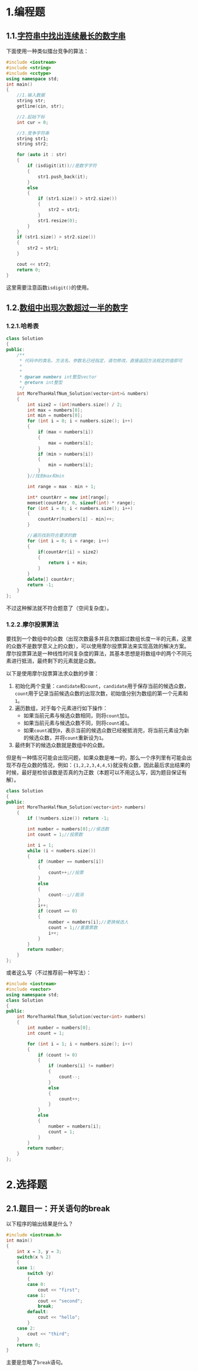 # 1.编程题

## 1.1.[字符串中找出连续最长的数字串](https://www.nowcoder.com/practice/bd891093881d4ddf9e56e7cc8416562d?tpId=182&tqId=34785&ru=/exam/oj)

下面使用一种类似擂台竞争的算法：

```cpp
#include <iostream>
#include <string>
#include <cctype>
using namespace std;
int main()
{
	//1.输入数据
	string str;
	getline(cin, str);

	//2.起始下标
	int cur = 0;

	//3.竞争字符串
	string str1;
	string str2;

	for (auto it : str)
	{
		if (isdigit(it))//是数字字符
		{
			str1.push_back(it);
		}
		else
		{
			if (str1.size() > str2.size())
			{
				str2 = str1;
			}
			str1.resize(0);
		}
	}
	if (str1.size() > str2.size())
	{
		str2 = str1;
	}

	cout << str2;
	return 0;
}
```

这里需要注意函数`isdigit()`的使用。

## 1.2.[数组中出现次数超过一半的数字](https://www.nowcoder.com/practice/e8a1b01a2df14cb2b228b30ee6a92163?tpId=13&tqId=11181&ru=/exam/oj)

### 1.2.1.哈希表

```cpp
class Solution
{
public:
    /**
     * 代码中的类名、方法名、参数名已经指定，请勿修改，直接返回方法规定的值即可
     *
     *
     * @param numbers int整型vector
     * @return int整型
     */
    int MoreThanHalfNum_Solution(vector<int>& numbers)
    {
        int size2 = (int)numbers.size() / 2;
        int max = numbers[0];
        int min = numbers[0];
        for (int i = 0; i < numbers.size(); i++)
        {
            if (max < numbers[i])
            {
                max = numbers[i];
            }
            if (min > numbers[i])
            {
                min = numbers[i];
            }
        }//找到max和min

        int range = max - min + 1;

        int* countArr = new int[range];
        memset(countArr, 0, sizeof(int) * range);
        for (int i = 0; i < numbers.size(); i++)
        {
            countArr[numbers[i] - min]++;
        }

        //遍历找到符合要求的数
        for (int i = 0; i < range; i++)
        {
            if(countArr[i] > size2)
            {
                return i + min;
            }
        }
        delete[] countArr;
        return -1;
    }
};
```

不过这种解法就不符合题意了（空间复杂度）。

### 1.2.2.摩尔投票算法

要找到一个数组中的众数（出现次数最多并且次数超过数组长度一半的元素，这里的众数不是数学意义上的众数），可以使用摩尔投票算法来实现高效的解决方案。摩尔投票算法是一种线性时间复杂度的算法，其基本思想是将数组中的两个不同元素进行抵消，最终剩下的元素就是众数。

以下是使用摩尔投票算法求众数的步骤：

1.  初始化两个变量：`candidate`和`count`，`candidate`用于保存当前的候选众数，`count`用于记录当前候选众数的出现次数，初始值分别为数组的第一个元素和`1`。
2.  遍历数组，对于每个元素进行如下操作：
    *   如果当前元素与候选众数相同，则将`count`加`1`。
    *   如果当前元素与候选众数不同，则将`count`减`1`。
    *   如果`count`减到`0`，表示当前的候选众数已经被抵消完，将当前元素设为新的候选众数，并将`count`重新设为`1`。
3.  最终剩下的候选众数就是数组中的众数。

但是有一种情况可能会出现问题，如果众数是唯一的，那么一个序列里有可能会出现不存在众数的情况，例如：`{1,2,2,3,4,4,5}`就没有众数，因此最后求出结果的时候，最好是检验该数是否真的为正数（本题可以不用这么写，因为题目保证有解）。

```cpp
class Solution
{
public:
    int MoreThanHalfNum_Solution(vector<int> numbers)
    {
        if (!numbers.size()) return -1;

        int number = numbers[0];//侯选数
        int count = 1;//投票数

        int i = 1;
        while (i < numbers.size())
        {
            if (number == numbers[i])
            {
                count++;//投票
            }
            else
            {
                count--;//抵消
            }
            i++;
            if (count == 0)
            {
                number = numbers[i];//更换候选人
                count = 1;//重置票数
                i++;
            }
        }
        return number;
    }
};
```

或者这么写（不过推荐前一种写法）：

```cpp
#include <iostream>
#include <vector>
using namespace std;
class Solution
{
public:
    int MoreThanHalfNum_Solution(vector<int> numbers)
    {
        int number = numbers[0];
        int count = 1;

        for (int i = 1; i < numbers.size(); i++)
        {
            if (count != 0)
            {
                if (numbers[i] != number)
                {
                    count--;
                }
                else
                {
                    count++;
                }
            }
            else
            {
                number = numbers[i];
                count = 1;
            }
        }
        return number;
    }
};
```

# 2.选择题

## 2.1.题目一：开关语句的break

以下程序的输出结果是什么？

```cpp
#include <iostream.h> 
int main() 
{ 
    int x = 3, y = 3; 
    switch(x % 2) 
    {
    case 1: 
        switch (y) 
        { 
        case 0: 
            cout << "first"; 
        case 1: 
            cout << "second"; 
            break; 
        default: 
            cout << "hello"; 
        } 
    case 2: 
        cout << "third"; 
    } 
    return 0; 
}
```

主要是忽略了`break`语句。

